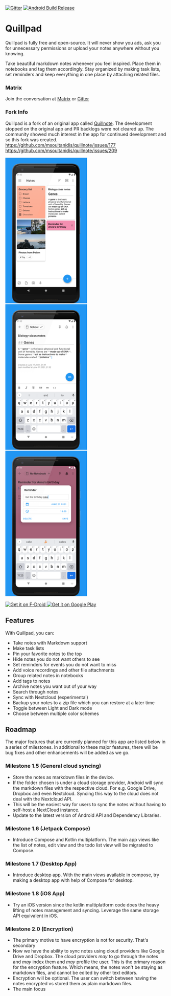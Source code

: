 [![Gitter](https://badges.gitter.im/quillpad/community.svg)](https://gitter.im/quillpad/community?utm_source=badge&utm_medium=badge&utm_campaign=pr-badge)
[![Android Build Release](https://github.com/quillpad/quillpad/actions/workflows/android.yml/badge.svg?branch=master)](https://github.com/quillpad/quillpad/actions/workflows/android.yml)
# Quillpad
Quillpad is fully free and open-source. It will never show you ads, ask you for unnecessary permissions or upload your notes anywhere without you knowing.

Take beautiful markdown notes whenever you feel inspired. Place them in notebooks and tag them accordingly. Stay organized by making task lists, set reminders and keep everything in one place by attaching related files.

### Matrix
Join the conversation at [Matrix](https://matrix.to/#/#quillpad_community:gitter.im) or [Gitter](https://gitter.im/quillpad/community?utm_source=badge&utm_medium=badge&utm_campaign=pr-badge)

### Fork Info
Quillpad is a fork of an original app called [Quillnote](https://github.com/msoultanidis/quillnote). The development stopped on the original app and PR backlogs were not cleared up. The community showed much interest in the app for continued development and so this fork was created. https://github.com/msoultanidis/quillnote/issues/177 https://github.com/msoultanidis/quillnote/issues/209

<img src="fastlane/metadata/android/en-US/images/phoneScreenshots/1.png" width="256"/><img src="fastlane/metadata/android/en-US/images/phoneScreenshots/2.png" width="256"/><img src="fastlane/metadata/android/en-US/images/phoneScreenshots/4.png" width="256"/>


<a href="https://f-droid.org/packages/io.github.quillpad">
    <img src="https://fdroid.gitlab.io/artwork/badge/get-it-on.png"
    alt="Get it on F-Droid"
    height="80">
</a>
<a href='https://play.google.com/store/apps/details?id=io.github.quillpad'><img alt='Get it on Google Play' src='https://play.google.com/intl/en_us/badges/static/images/badges/en_badge_web_generic.png' height="80"/></a>



## Features
With Quillpad, you can:

- Take notes with Markdown support
- Make task lists
- Pin your favorite notes to the top
- Hide notes you do not want others to see
- Set reminders for events you do not want to miss
- Add voice recordings and other file attachments
- Group related notes in notebooks
- Add tags to notes
- Archive notes you want out of your way
- Search through notes
- Sync with Nextcloud (experimental)
- Backup your notes to a zip file which you can restore at a later time
- Toggle between Light and Dark mode
- Choose between multiple color schemes


## Roadmap
The major features that are currently planned for this app are listed below in a series of milestones. In additional to these major features, there will be bug fixes and other enhancements will be added as we go. 

### Milestone 1.5 (General cloud syncing)
- Store the notes as markdown files in the device. 
- If the folder chosen is under a cloud storage provider, Android will sync the markdown files with the respective cloud. For e.g. Google Drive, Dropbox and even Nextcloud. Syncing this way to the cloud does not deal with the Nextcloud API.
- This will be the easiest way for users to sync the notes without having to self-host a NextCloud instance.
- Update to the latest version of Android API and Dependency Libraries.

### Milestone 1.6 (Jetpack Compose)
- Introduce Compose and Kotlin multiplatform. The main app views like the list of notes, edit view and the todo list view will be migrated to Compose. 

### Milestone 1.7 (Desktop App)
- Introduce desktop app. With the main views available in compose, try making a desktop app with help of Compose for desktop.
  
### Milestone 1.8 (iOS App)
- Try an iOS version since the kotlin multiplatform code does the heavy lifting of notes management and syncing. Leverage the same storage API equivalent in iOS.

### Milestone 2.0 (Encryption)
- The primary motive to have encryption is not for security. That's secondary
- Now we have the ability to sync notes using cloud providers like Google Drive and Dropbox. The cloud providers _may_ to go through the notes and _may_ index them and _may_ profile the user. This is the primary reason for the encryption feature. Which means, the notes won't be staying as markdown files, and cannot be edited by other text editors. 
- Encryption will be optional. The user can switch between having the notes encrypted vs stored them as plain markdown files.
- The main focus  
